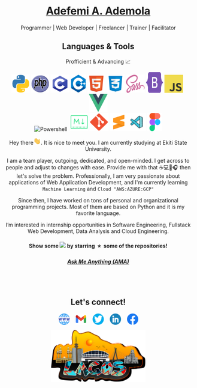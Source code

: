 <h1 align="center"> <a href ="https://arhesus.trumpeterstv.com/">Adefemi A. Ademola</a></h1>
<p align="center">Programmer | Web Developer | Freelancer | Trainer | Facilitator</p>
<h2 align="center"> Languages & Tools </h2>
<p align="center">Profficient & Advancing 📈</p>
<p align="center">
<img src="https://github.com/Howdy-admoll/Howdy-admoll/blob/main/python.png" alt="Python" width="48" height="48"/>&nbsp;<img src="https://github.com/Howdy-admoll/Howdy-admoll/blob/main/php.svg" alt="php" width="48" height="48"/>&nbsp;<img src="https://github.com/Howdy-admoll/Howdy-admoll/blob/main/c.png" alt="C" width="50" height="48"/>&nbsp;<img src="https://github.com/Howdy-admoll/Howdy-admoll/blob/main/cpp.png" alt="C++" width="40" height="48"/>&nbsp;<img src="https://github.com/Howdy-admoll/Howdy-admoll/blob/main/html.svg" alt="HTML" width="48" height="48"/>&nbsp;<img src="https://github.com/Howdy-admoll/Howdy-admoll/blob/main/css.png" alt="CSS" width="48" height="48"/>&nbsp;<img src="https://github.com/Howdy-admoll/Howdy-admoll/blob/main/sass.png" alt="SASS" width="50" height="48"/>&nbsp;<img src="https://github.com/Howdy-admoll/Howdy-admoll/blob/main/bootstrap.svg" alt="Bootstrap" width="45" height="55"/>&nbsp;<img src="https://github.com/Howdy-admoll/Howdy-admoll/blob/main/js.png" alt="JavaScript" width="50" height="48"/>&nbsp;<img src="https://github.com/Howdy-admoll/Howdy-admoll/blob/main/vue.png" alt="Vue" width="50" height="48"/><br><img src="https://www.freeiconspng.com/uploads/powershell-icon-9.png" alt="Powershell" width="48" height="48"/>&nbsp;&nbsp;<img src="https://github.com/Howdy-admoll/Howdy-admoll/blob/main/markdown.png" alt="Markdown" width="48" height="48"/>&nbsp;<img src="https://github.com/Howdy-admoll/Howdy-admoll/blob/main/git.png" alt="Git" width="50" height="48"/>&nbsp;<img src="https://github.com/Howdy-admoll/Howdy-admoll/blob/main/sublime.png" alt="sublime" width="48" height="48"/><img src="https://github.com/Howdy-admoll/Howdy-admoll/blob/main/vscode.png" alt="vscode" width="48" height="48"/>&nbsp;<img src="https://github.com/Howdy-admoll/Howdy-admoll/blob/main/figma.png" alt="Figma" width="40" height="48"/>  </p>


<p align="center">Hey there<img src="https://raw.githubusercontent.com/ABSphreak/ABSphreak/master/gifs/Hi.gif" width="20px">. It is nice to meet you. I am currently studying at Ekiti State University.</p>

<p align="center">I am a team player, outgoing, dedicated, and open-minded. I get across to people and adjust to changes with ease. Provide me with that ☕💻🔋🎧 then let's solve the problem. Professionally, I am very passionate about applications of Web Application Development, and I'm currently learning <code> Machine Learning</code> and <code>Cloud "AWS:AZURE:GCP"</code></p>

<p align="center">Since then, I have worked on tons of personal and organizational programming projects. Most of them are based on Python and it is my favorite language.</p>

<p align="center">I’m interested in internship opportunities in Software Engineering, Fullstack Web Development, Data Analysis and Cloud Engineering.<br>
  
<h4 align="center">Show some <img src="https://acegif.com/wp-content/uploads/2020/b72nv6/kiss-emoji-16.gif" width="30px"> by starring  &nbsp;⭐&nbsp; some of the repositories!</h4>
<h5 align="center"><a href="https://github.com/Howdy-admoll/Howdy-admoll/discussions">Ask Me Anything (AMA)</a></h5>
</p>

<!---
Howdy-admoll/Howdy-admoll is a ✨ special ✨ repository because its `README.md` (this file) appears on your GitHub profile.
You can click the Preview link to take a look at your changes.
--->
<br><br>

<h2 align="center"> Let's connect! </h2>
<p align="center">
<a href="https://arhesus.trumpeterstv.com/"><img align="center" width="30px" src="https://github.com/Howdy-admoll/Howdy-admoll/blob/main/web.png" /></a> &nbsp;&nbsp; <a href="mailto:admoll.adefemi@gmail.com"><img align="center" width="30px" src="https://github.com/Howdy-admoll/Howdy-admoll/blob/main/logo-gmail.png" /></a> &nbsp;&nbsp; <a href="https://twitter.com/officialadmoll"><img align="center" width="30px" src="https://github.com/Howdy-admoll/Howdy-admoll/blob/main/twitter.png" /></a> &nbsp;&nbsp; <a href="https://www.linkedin.com/in/admoll/"><img align="center" width="30px" src="https://github.com/Howdy-admoll/Howdy-admoll/blob/main/linkedIns.png" /></a> &nbsp;&nbsp; <a href="https://www.facebook.com/AdmollX/"><img align="center" width="30px" src="https://github.com/Howdy-admoll/Howdy-admoll/blob/main/facebook.png" /></a>
</p>

<p align="center">
<img src="https://github.com/Howdy-admoll/Howdy-admoll/blob/main/real.png" alt="Lagos,Nigeria" width="50%" height="50%"/>
</p>
